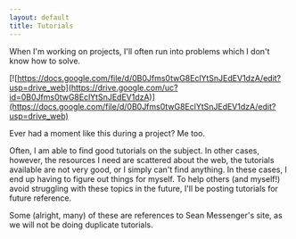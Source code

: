 ```yaml
---
layout: default
title: Tutorials
---
```


When I'm working on projects, I'll often run into problems which I don't know how to solve.

[![https://docs.google.com/file/d/0B0Jfms0twG8EclYtSnJEdEV1dzA/edit?usp=drive_web](https://drive.google.com/uc?id=0B0Jfms0twG8EclYtSnJEdEV1dzA)](https://docs.google.com/file/d/0B0Jfms0twG8EclYtSnJEdEV1dzA/edit?usp=drive_web)

Ever had a moment like this during a project? Me too.

Often, I am able to find good tutorials on the subject. In other cases, however, the resources I need are scattered about the web, the tutorials available are not very good, or I simply can't find anything. In these cases, I end up having to figure out things for myself. To help others (and myself!) avoid struggling with these topics in the future, I'll be posting tutorials for future reference.

Some (alright, many) of these are references to Sean Messenger's site, as we will not be doing duplicate tutorials.
